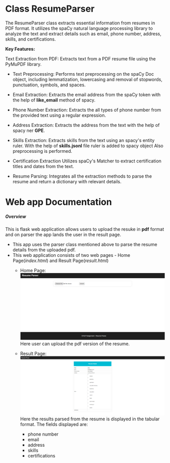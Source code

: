 Class ResumeParser
==================================

The ResumeParser class extracts essential information from resumes in PDF format. It utilizes the spaCy natural language processing library to analyze the text and extract details such as email, phone number, address, skills, and certifications.

**Key Features:**

Text Extraction from PDF:
    Extracts text from a PDF resume file using the PyMuPDF library.

- Text Preprocessing:
    Performs text preprocessing on the spaCy Doc object, including lemmatization, lowercasing and removal of stopwords, punctuation, symbols, and spaces.

- Email Extraction:
    Extracts the email address from the spaCy token with the help of **like_email** method of spacy. 

- Phone Number Extraction:
   Extracts the all types of phone number from the provided text using a regular expression.

- Address Extraction:
    Extracts the address from the text with the help of spacy ner **GPE**.

- Skills Extraction:
    Extracts skills from the text using an spacy's entity ruler. With the help of **skills.jsonl** file ruler is added to spacy object
    Also preprocessing is performed.

-   Certification Extraction
    Utilizes spaCy's Matcher to extract certification titles and dates from the text.

- Resume Parsing:
    Integrates all the extraction methods to parse the resume and return a dictionary with relevant details.



Web app Documentation
====================================

##### **Overview**
This is flask web application allows users to upload the resuke in **pdf** format and on parser the app lands the user in the result page.
- This app uses the parser class mentioned above to parse the resume details from the uploaded pdf.
- This web application consists of two web pages - Home Page(*index.html*) and Result Page(*result.html*)
   * Home Page: 
   ![alt text](./app/static/homepage.png?raw=true)
   Here user can upload the pdf version of the resume.

   * Result Page:
   ![alt text](./app/static/resultpage.png?raw=true)
   Here the results parsed from the resume is displayed in the tabular format.
   The fields displayed are:
      - phone number
      - email
      - address
      - skills
      - certifications